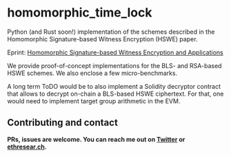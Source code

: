 # homomorphic_time_lock
Python (and Rust soon!) implementation of the schemes described in the Homomorphic Signature-based Witness Encryption (HSWE) paper.

Eprint: [Homomorphic Signature-based Witness Encryption and Applications](https://eprint.iacr.org/2025/443.pdf)

We provide proof-of-concept implementations for the BLS- and RSA-based HSWE schemes. We also enclose a few micro-benchmarks.

A long term ToDO would be to also implement a Solidity decryptor contract that allows to decrypt on-chain a BLS-based HSWE ciphertext. For that, one would need to implement target group arithmetic in the EVM.

## Contributing and contact       
**PRs, issues are welcome. You can reach me out on [Twitter](https://twitter.com/Istvan_A_Seres) or [ethresear.ch](https://ethresear.ch/u/seresistvanandras).**
